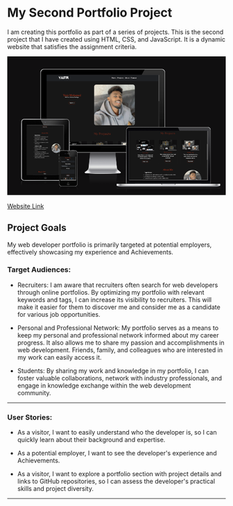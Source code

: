 # My Second Portfolio Project

I am creating this portfolio as part of a series of projects. This is the second project that I have created using HTML, CSS, and JavaScript. It is a dynamic website that satisfies the assignment criteria.

![MockUp](assets/docs/Mockup.png)


<a href="https://yasirwiifto.github.io/My-Second-Portfolio/index.html">Website Link</a>


## Project Goals

 My web developer portfolio is primarily targeted at potential employers, effectively showcasing my experience and Achievements.

### **Target Audiences:**

* Recruiters: I am aware that recruiters often search for web developers through online portfolios. By optimizing my portfolio with relevant keywords and tags, I can increase its visibility to recruiters. This will make it easier for them to discover me and consider me as a candidate for various job opportunities.

* Personal and Professional Network: My portfolio serves as a means to keep my personal and professional network informed about my career progress. It also allows me to share my passion and accomplishments in web development. Friends, family, and colleagues who are interested in my work can easily access it.

* Students: By sharing my work and knowledge in my portfolio, I can foster valuable collaborations, network with industry professionals, and engage in knowledge exchange within the web development community.

***

### **User Stories:**

* As a visitor, I want to easily understand who the developer is, so I can quickly learn about their background and expertise.

* As a potential employer, I want to see the developer's experience and Achievements.

* As a visitor, I want to explore a portfolio section with project details and links to GitHub repositories, so I can assess the developer's practical skills and project diversity. 

***